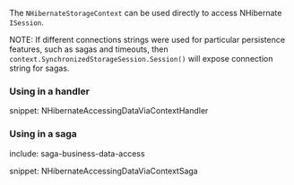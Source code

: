 
The `NHibernateStorageContext` can be used directly to access NHibernate `ISession`.

NOTE: If different connections strings were used for particular persistence features, such as sagas and timeouts, then `context.SynchronizedStorageSession.Session()` will expose connection string for sagas.


### Using in a handler

snippet: NHibernateAccessingDataViaContextHandler


### Using in a saga

include: saga-business-data-access

snippet: NHibernateAccessingDataViaContextSaga
